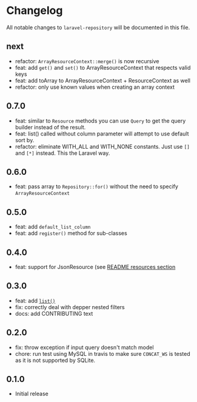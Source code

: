 # Changelog

All notable changes to `laravel-repository` will be documented in this file.

## next

-   refactor: `ArrayResourceContext::merge()` is now recursive
-   feat: add `get()` and `set()` to ArrayResourceContext that respects valid keys
-   feat: add toArray to ArrayResourceContext + ResourceContext as well
-   refactor: only use known values when creating an array context

## 0.7.0

-   feat: similar to `Resource` methods you can use `Query` to get the query
    builder instead of the result.
-   feat: list() called without column parameter will attempt to use default sort by.
-   refactor: eliminate WITH_ALL and WITH_NONE constants. Just use `[]` and `[*]`
    instead. This the Laravel way.

## 0.6.0

-   feat: pass array to `Repository::for()` without the need to specify `ArrayResourceContext`

## 0.5.0

-   feat: add `default_list_column`
-   feat: add `register()` method for sub-classes

## 0.4.0

-   feat: support for JsonResource (see [README resources section](README.md#resources)

## 0.3.0

-   feat: add [`list()`](README.md#list)
-   fix: correctly deal with depper nested filters
-   docs: add CONTRIBUTING text

## 0.2.0

-   fix: throw exception if input query doesn't match model
-   chore: run test using MySQL in travis to make sure `CONCAT_WS` is tested as
    it is not supported by SQLite.

## 0.1.0

-   Initial release

